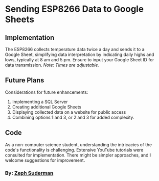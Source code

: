 # Sending ESP8266 Data to Google Sheets

## Implementation
The ESP8266 collects temperature data twice a day and sends it to a Google Sheet, simplifying data interpretation by indicating daily highs and lows, typically at 8 am and 5 pm. Ensure to input your Google Sheet ID for data transmission.
*Note: Times are adjustable.*


## Future Plans
Considerations for future enhancements:
1. Implementing a SQL Server
2. Creating additional Google Sheets
3. Displaying collected data on a website for public access
4. Combining options 1 and 3, or 2 and 3 for added complexity.


## Code
As a non-computer science student, understanding the intricacies of the code's functionality is challenging. Extensive YouTube tutorials were consulted for implementation. There might be simpler approaches, and I welcome suggestions for improvement.


### By: [Zeph Suderman](https://www.zephsuderman.ca)
